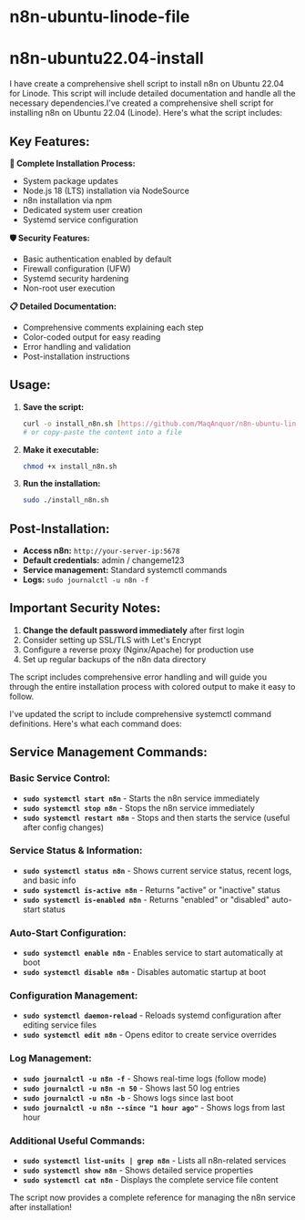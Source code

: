 # n8n-ubuntu-linode-file

# n8n-ubuntu22.04-install

I have create a comprehensive shell script to install n8n on Ubuntu 22.04 for Linode. This script will include detailed documentation and handle all the necessary dependencies.I've created a comprehensive shell script for installing n8n on Ubuntu 22.04 (Linode). Here's what the script includes:

## Key Features:

**🔧 Complete Installation Process:**
- System package updates
- Node.js 18 (LTS) installation via NodeSource
- n8n installation via npm
- Dedicated system user creation
- Systemd service configuration

**🛡️ Security Features:**
- Basic authentication enabled by default
- Firewall configuration (UFW)
- Systemd security hardening
- Non-root user execution

**📋 Detailed Documentation:**
- Comprehensive comments explaining each step
- Color-coded output for easy reading
- Error handling and validation
- Post-installation instructions

## Usage:

1. **Save the script:**
   ```bash
   curl -o install_n8n.sh [https://github.com/MaqAnquor/n8n-ubuntu-linode-file/blob/34c3083f3e7ae3c5e05e9fe2c427514b606650e8/install_n8n.sh](https://raw.githubusercontent.com/MaqAnquor/n8n-ubuntu-linode-file/refs/heads/main/install_n8n.sh)
   # or copy-paste the content into a file
   ```

2. **Make it executable:**
   ```bash
   chmod +x install_n8n.sh
   ```

3. **Run the installation:**
   ```bash
   sudo ./install_n8n.sh
   ```

## Post-Installation:

- **Access n8n:** `http://your-server-ip:5678`
- **Default credentials:** admin / changeme123
- **Service management:** Standard systemctl commands
- **Logs:** `sudo journalctl -u n8n -f`

## Important Security Notes:

1. **Change the default password immediately** after first login
2. Consider setting up SSL/TLS with Let's Encrypt
3. Configure a reverse proxy (Nginx/Apache) for production use
4. Set up regular backups of the n8n data directory

The script includes comprehensive error handling and will guide you through the entire installation process with colored output to make it easy to follow.

I've updated the script to include comprehensive systemctl command definitions. Here's what each command does:

## Service Management Commands:

### Basic Service Control:
- **`sudo systemctl start n8n`** - Starts the n8n service immediately
- **`sudo systemctl stop n8n`** - Stops the n8n service immediately  
- **`sudo systemctl restart n8n`** - Stops and then starts the service (useful after config changes)

### Service Status & Information:
- **`sudo systemctl status n8n`** - Shows current service status, recent logs, and basic info
- **`sudo systemctl is-active n8n`** - Returns "active" or "inactive" status
- **`sudo systemctl is-enabled n8n`** - Returns "enabled" or "disabled" auto-start status

### Auto-Start Configuration:
- **`sudo systemctl enable n8n`** - Enables service to start automatically at boot
- **`sudo systemctl disable n8n`** - Disables automatic startup at boot

### Configuration Management:
- **`sudo systemctl daemon-reload`** - Reloads systemd configuration after editing service files
- **`sudo systemctl edit n8n`** - Opens editor to create service overrides

### Log Management:
- **`sudo journalctl -u n8n -f`** - Shows real-time logs (follow mode)
- **`sudo journalctl -u n8n -n 50`** - Shows last 50 log entries
- **`sudo journalctl -u n8n -b`** - Shows logs since last boot
- **`sudo journalctl -u n8n --since "1 hour ago"`** - Shows logs from last hour

### Additional Useful Commands:
- **`sudo systemctl list-units | grep n8n`** - Lists all n8n-related services
- **`sudo systemctl show n8n`** - Shows detailed service properties
- **`sudo systemctl cat n8n`** - Displays the complete service file content

The script now provides a complete reference for managing the n8n service after installation!

